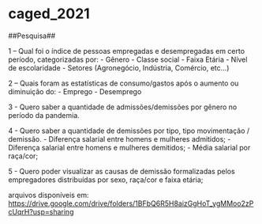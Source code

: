 # caged_2021

##Pesquisa##

1 – Qual foi o índice de pessoas empregadas e desempregadas em certo período, categorizadas por: 
	- Gênero 
	- Classe social 
	- Faixa Etária 
	- Nível de escolaridade 
	- Setores (Agronegócio, Indústria, Comércio, etc...) 

2 – Quais foram as estatísticas de consumo/gastos após o aumento ou diminuição do: 
	- Emprego 
	- Desemprego 

3 - Quero saber a quantidade de admissões/demissões por gênero no período da pandemia.

4 - Quero saber a quantidade de demissões por tipo, tipo movimentação / demissão.
	- Diferença salarial entre homens e mulheres admitidos;
    	- Diferença salarial entre homens e mulheres demitidos;
    	- Média salarial por raça/cor;
    

5 - Quero poder visualizar as causas de demissão formalizadas pelos empregadores distribuídas por sexo, raça/cor e faixa etária;


arquivos disponíveis em: https://drive.google.com/drive/folders/1BFbQ6R5H8aizGgHoT_ygMMoo2zPcUqrH?usp=sharing


